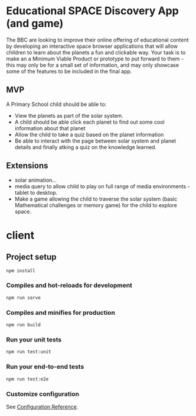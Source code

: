 # Educational SPACE Discovery App (and game)

The BBC are looking to improve their online offering of educational content by developing an interactive space browser applications that will allow children to learn about the planets a fun and clickable way. Your task is to make an a Minimum Viable Product or prototype to put forward to them - this may only be for a small set of information, and may only showcase some of the features to be included in the final app.

## MVP

A Primary School child should be able to:

- View the planets as part of the solar system. 
- A child should be able click each planet to find out some cool information about that planet
- Allow the child to take a quiz based on the planet information
- Be able to interact with the page between solar system and planet details and finally atking a quiz on the knowledge learned.


## Extensions

- solar animation...
- media query to allow child to play on full range of media environments - tablet to desktop.
- Make a game allowing the child to traverse the solar system (basic Mathematical challenges or memory game) for the child to explore space.

# client

## Project setup
```
npm install
```

### Compiles and hot-reloads for development
```
npm run serve
```

### Compiles and minifies for production
```
npm run build
```

### Run your unit tests
```
npm run test:unit
```

### Run your end-to-end tests
```
npm run test:e2e
```

### Customize configuration
See [Configuration Reference](https://cli.vuejs.org/config/).
